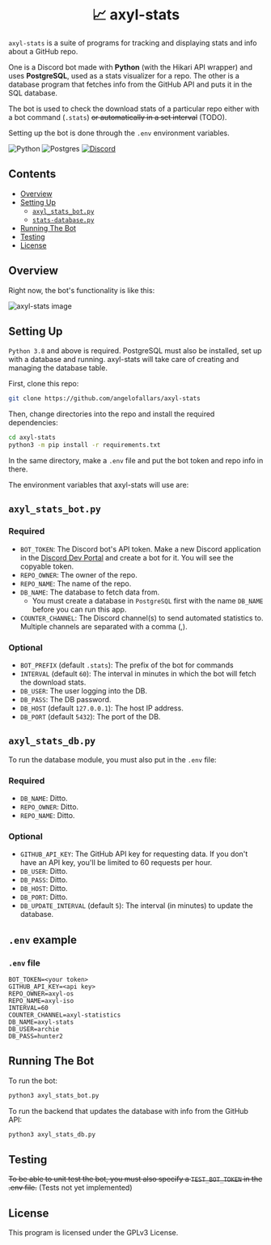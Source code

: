 <h1 align=center>📈 axyl-stats</h1>

`axyl-stats` is a suite of programs for tracking and displaying stats and info about a GitHub repo.

One is a Discord bot made with **Python** (with the Hikari API wrapper) and uses **PostgreSQL**,
used as a stats visualizer for a repo. The other is a database program that
fetches info from the GitHub API and puts it in the SQL database.

The bot is used to check the download stats of a particular repo either with a
bot command (`.stats`) ~~or automatically in a set interval~~ (TODO).

Setting up the bot is done through the `.env` environment variables.

![Python](https://img.shields.io/badge/python-%233776AB.svg?style=for-the-badge&logo=python&logoColor=white) ![Postgres](https://img.shields.io/badge/postgresql-%23316192.svg?style=for-the-badge&logo=postgresql&logoColor=white) [![Discord](https://img.shields.io/badge/hikari-%237289DA.svg?style=for-the-badge&logo=discord&logoColor=white)](https://www.hikari-py.dev/)

## Contents
- [Overview](#overview)
- [Setting Up](#setup)
  - [`axyl_stats_bot.py`](#axyl-bot)
  - [`stats-database.py`](#axyl-db)
- [Running The Bot](#run)
- [Testing](#testing)
- [License](#license)

<a id="overview"></a>
## Overview

Right now, the bot's functionality is like this:

![axyl-stats image](https://i.imgur.com/LNjFNpE.png)

<a id="setup"></a>
## Setting Up

`Python 3.8` and above is required. PostgreSQL must also be installed, set
up with a database and running. axyl-stats will take care of creating and
managing the database table.

First, clone this repo:

```bash
git clone https://github.com/angelofallars/axyl-stats
```

Then, change directories into the repo and install the required dependencies:

```bash
cd axyl-stats
python3 -m pip install -r requirements.txt
```

In the same directory, make a `.env` file and put the bot token and repo info
in there.

The environment variables that axyl-stats will use are:

<a id="axyl-bot"></a>
## `axyl_stats_bot.py`

### Required
- `BOT_TOKEN`: The Discord bot's API token. Make a new Discord application in
the [Discord Dev Portal](https://discord.com/developers) and create a bot for
it. You will see the copyable token.
- `REPO_OWNER`: The owner of the repo.
- `REPO_NAME`: The name of the repo.
- `DB_NAME`: The database to fetch data from.
  - You must create a database in `PostgreSQL` first with the name `DB_NAME` before you can run this app.
- `COUNTER_CHANNEL`: The Discord channel(s) to send automated statistics to. Multiple
channels are separated with a comma (,).

### Optional
- `BOT_PREFIX` (default `.stats`): The prefix of the bot for commands
- `INTERVAL` (default `60`): The interval in minutes in which the bot will fetch the download stats.
- `DB_USER`: The user logging into the DB.
- `DB_PASS`: The DB password.
- `DB_HOST` (default `127.0.0.1`): The host IP address.
- `DB_PORT` (default `5432`): The port of the DB.

<a id="axyl-db"></a>
## `axyl_stats_db.py`

To run the database module, you must also put in the `.env` file:

### Required

- `DB_NAME`: Ditto.
- `REPO_OWNER`: Ditto.
- `REPO_NAME`: Ditto.

### Optional

- `GITHUB_API_KEY`: The GitHub API key for requesting data. If you don't
have an API key, you'll be limited to 60 requests per hour.
- `DB_USER`: Ditto.
- `DB_PASS`: Ditto.
- `DB_HOST`: Ditto.
- `DB_PORT`: Ditto.
- `DB_UPDATE_INTERVAL` (default `5`): The interval (in minutes) to update the
database.

## `.env` example

### `.env` file

```env
BOT_TOKEN=<your token>
GITHUB_API_KEY=<api key>
REPO_OWNER=axyl-os
REPO_NAME=axyl-iso
INTERVAL=60
COUNTER_CHANNEL=axyl-statistics
DB_NAME=axyl-stats
DB_USER=archie
DB_PASS=hunter2
```

<a id="run"></a>
## Running The Bot

To run the bot:
```bash
python3 axyl_stats_bot.py
```

To run the backend that updates the database with info from the GitHub API:
```bash
python3 axyl_stats_db.py
```

## Testing

~~To be able to unit test the bot, you must also specify a `TEST_BOT_TOKEN` in the .env
file.~~ (Tests not yet implemented)

## License

This program is licensed under the GPLv3 License.
